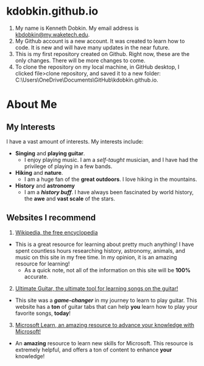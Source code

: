 # kdobkin.github.io
1. My name is Kenneth Dobkin. My email address is kbdobkin@my.waketech.edu.
2. My Github account is a new account. It was created to learn how to code. It is new and will have many updates in the near future.
3. This is my first repository created on Github. Right now, these are the only changes. There will be more changes to come.
4. To clone the repository on my local machine, in GitHub desktop, I clicked file>clone repository, and saved it to a new folder: C:\Users\OneDrive\Documents\GitHub\kdobkin.github.io.
# About Me
## My Interests
I have a vast amount of interests. My interests include:
* **Singing** and **playing guitar**.
  *   I enjoy playing  music. I am a _self-taught_ musician, and I have had the privilege of playing in a few bands.
* **Hiking** and **nature**.
  * I am a huge fan of the **great outdoors**. I love hiking in the mountains.
* **History** and **astronomy**
  * I am a _**history buff**_. I have always been fascinated by world history, the **awe** and **vast scale** of the stars.
## Websites I recommend
1. [Wikipedia, the free encyclopedia](https://www.wikipedia.org/)
* This is a great resource for learning about pretty much anything! I have spent countless hours researching history, astronomy, animals, and music on this site in my free time. In my opinion, it is an amazing resource for learning!
    * As a quick note, not all of the information on this site will be **100%** accurate.
2. [Ultimate Guitar, the ultimate tool for learning songs on the guitar!](https://www.ultimate-guitar.com/)
* This site was a _**game-changer**_ in my journey to learn to play guitar. This website has a **ton** of guitar tabs that can help **you** learn how to play your favorite songs, **today**!
3. [Microsoft Learn, an amazing resource to advance your knowledge with Microsoft!](https://learn.microsoft.com/en-us/training/)
* An **amazing** resource to learn new skills for Microsoft. This resource is extremely helpful, and offers a ton of content to enhance **your** knowledge!
